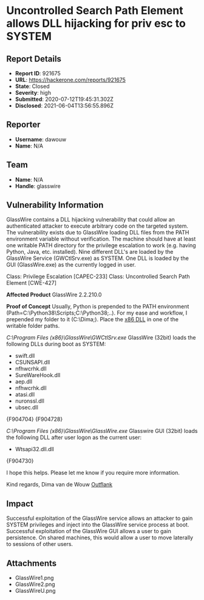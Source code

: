 # Uncontrolled Search Path Element allows DLL hijacking for priv esc to SYSTEM

## Report Details
- **Report ID**: 921675
- **URL**: https://hackerone.com/reports/921675
- **State**: Closed
- **Severity**: high
- **Submitted**: 2020-07-12T19:45:31.302Z
- **Disclosed**: 2021-06-04T13:56:55.896Z

## Reporter
- **Username**: dawouw
- **Name**: N/A

## Team
- **Name**: N/A
- **Handle**: glasswire

## Vulnerability Information
GlassWire contains a DLL hijacking vulnerability that could allow an authenticated attacker to execute arbitrary code on the targeted system. The vulnerability exists due to GlassWire loading DLL files from the PATH environment variable without verification. The machine should have at least one writable PATH directory for the privilege escalation to work (e.g. having Python, Java, etc. installed).
Nine different DLL's are loaded by the GlassWire Service (GWCtlSrv.exe) as SYSTEM. 
One DLL is loaded by the GUI (GlassWire.exe) as the currently logged in user.

Class: Privilege Escalation [CAPEC-233]
Class: Uncontrolled Search Path Element [CWE-427]

**Affected Product**
GlassWire 2.2.210.0

**Proof of Concept**
Usually, Python is prepended to the PATH environment (Path=C:\Python38\Scripts\;C:\Python38\;..). For my ease and workflow, I prepended my folder to it (C:\Dima\;). Place the [x86 DLL](https://secret.club/2020/04/23/directory-deletion-shell.html) in one of the writable folder paths.


*C:\Program Files (x86)\GlassWire\GWCtlSrv.exe*
GlassWire (32bit) loads the following DLLs during boot as SYSTEM:
- swift.dll
- CSUNSAPI.dll
- nfhwcrhk.dll
- SureWareHook.dll
- aep.dll
- nfhwcrhk.dll
- atasi.dll
- nuronssl.dll
- ubsec.dll

{F904704}
{F904728}


*C:\Program Files (x86)\GlassWire\GlassWire.exe*
Glasswire GUI (32bit) loads the following DLL after user logon as the current user:
- Wtsapi32.dll.dll

{F904730}


I hope this helps. Please let me know if you require more information.

Kind regards,
Dima van de Wouw
[Outflank](https://outflank.nl/)

## Impact

Successful exploitation of the GlassWire service allows an attacker to gain SYSTEM privileges and inject into the GlassWire service process at boot.
Successful exploitation of the GlassWire GUI allows a user to gain persistence. On shared machines, this would allow a user to move laterally to sessions of other users.

## Attachments
- GlassWire1.png
- GlassWire2.png
- GlassWireU.png
